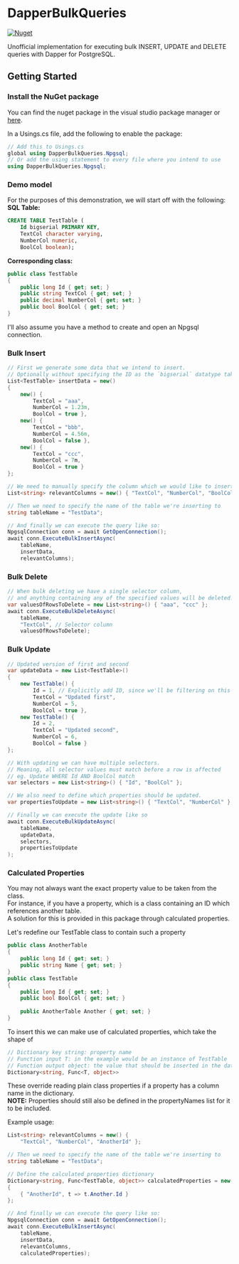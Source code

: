 # DapperBulkQueries

[![Nuget](https://img.shields.io/nuget/v/DapperBulkQueries.Npgsql?style=for-the-badge "Nuget")](https://www.nuget.org/packages/DapperBulkQueries.Npgsql/)

Unofficial implementation for executing bulk INSERT, UPDATE and DELETE queries with Dapper for PostgreSQL.

## Getting Started

### Install the NuGet package

You can find the nuget package in the visual studio package manager or [here](https://www.nuget.org/packages/DapperBulkQueries.Npgsql/).

In a Usings.cs file, add the following to enable the package:

```csharp
// Add this to Usings.cs
global using DapperBulkQueries.Npgsql;
// Or add the using statement to every file where you intend to use 
using DapperBulkQueries.Npgsql;
```

### Demo model
For the purposes of this demonstration, we will start off with the following:
**SQL Table:**

```sql
CREATE TABLE TestTable (
    Id bigserial PRIMARY KEY,
    TextCol character varying,
    NumberCol numeric,
    BoolCol boolean);
```

**Corresponding class:**

```csharp
public class TestTable
{
    public long Id { get; set; }
    public string TextCol { get; set; }
    public decimal NumberCol { get; set; }
    public bool BoolCol { get; set; }
}
```
I'll also assume you have a method to create and open an Npgsql connection.

### Bulk Insert


```csharp
// First we generate some data that we intend to insert.
// Optionally without specifying the ID as the `bigserial` datatype takes care of that.
List<TestTable> insertData = new()
{
    new() {
        TextCol = "aaa",
        NumberCol = 1.23m,
        BoolCol = true },
    new() {
        TextCol = "bbb",
        NumberCol = 4.56m,
        BoolCol = false },
    new() {
        TextCol = "ccc",
        NumberCol = 7m,
        BoolCol = true }
};

// We need to manually specify the column which we would like to insert
List<string> relevantColumns = new() { "TextCol", "NumberCol", "BoolCol" };

// Then we need to specify the name of the table we're inserting to
string tableName = "TestData";

// And finally we can execute the query like so:
NpgsqlConnection conn = await GetOpenConnection();
await conn.ExecuteBulkInsertAsync(
    tableName,
    insertData,
    relevantColumns);
```

### Bulk Delete
```csharp
// When bulk deleting we have a single selector column, 
// and anything containing any of the specified values will be deleted.
var valuesOfRowsToDelete = new List<string>() { "aaa", "ccc" };
await conn.ExecuteBulkDeleteAsync(
    tableName, 
    "TextCol", // Selector column
    valuesOfRowsToDelete);

```

### Bulk Update
```csharp
// Updated version of first and second
var updateData = new List<TestTable>()
{
    new TestTable() { 
        Id = 1, // Explicitly add ID, since we'll be filtering on this
        TextCol = "Updated first", 
        NumberCol = 5, 
        BoolCol = true },
    new TestTable() { 
        Id = 2,
        TextCol = "Updated second",
        NumberCol = 6, 
        BoolCol = false }
};

// With updating we can have multiple selectors. 
// Meaning, all selector values must match before a row is affected
// eg. Update WHERE Id AND BoolCol match
var selectors = new List<string>() { "Id", "BoolCol" };

// We also need to define which properties should be updated.
var propertiesToUpdate = new List<string>() { "TextCol", "NumberCol" };

// Finally we can execute the update like so
await conn.ExecuteBulkUpdateAsync(
    tableName,
    updateData,
    selectors,
    propertiesToUpdate
);
```

### Calculated Properties
You may not always want the exact property value to be taken from the class.  
For instance, if you have a property, which is a class containing an ID which references another table.  
A solution for this is provided in this package through calculated properties.

Let's redefine our TestTable class to contain such a property
```csharp
public class AnotherTable
{
    public long Id { get; set; }
    public string Name { get; set; }
}
public class TestTable
{
    public long Id { get; set; }
    public bool BoolCol { get; set; }
    
    public AnotherTable Another { get; set; }
}
```

To insert this we can make use of calculated properties, which take the shape of 
```csharp
// Dictionary key string: property name
// Function input T: in the example would be an instance of TestTable
// Function output object: the value that should be inserted in the database
Dictionary<string, Func<T, object>>
```

These override reading plain class properties if a property has a column name in the dictionary.  
**NOTE:** Properties should still also be defined in the propertyNames list for it to be included.

Example usage:
```csharp
List<string> relevantColumns = new() { 
    "TextCol", "NumberCol", "AnotherId" };

// Then we need to specify the name of the table we're inserting to
string tableName = "TestData";

// Define the calculated properties dictionary
Dictionary<string, Func<TestTable, object>> calculatedProperties = new()
{
    { "AnotherId", t => t.Another.Id }
};

// And finally we can execute the query like so:
NpgsqlConnection conn = await GetOpenConnection();
await conn.ExecuteBulkInsertAsync(
    tableName,
    insertData,
    relevantColumns,
    calculatedProperties);
```